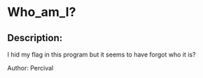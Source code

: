
# Who_am_I?
## Description:
I hid my flag in this program but it seems to have forgot who it is?

Author: Percival

